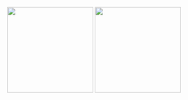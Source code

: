 <!-- [START DAILY SAYING] -->
<!-- Please keep comment here to allow auto-update -->
<p align="center">
  <img src="undefined" height="196"/>
  <img src="https://dots365.herokuapp.com?d=2022-11-05" height="196"/>
</p>
<!-- [END DAILY SAYING] -->

<!-- <p align="center">
<img alt="profile views" src="https://komarev.com/ghpvc/?username=bubkoo&color=brightgreen&style=flat-square&label=PROFILE+VIEWS" />
</p> -->
